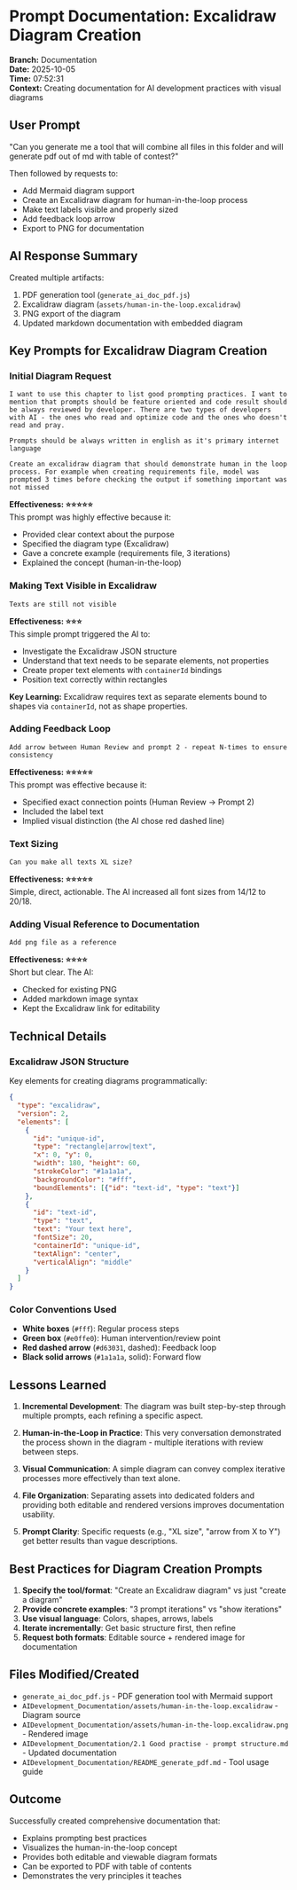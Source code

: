 # Prompt Documentation: Excalidraw Diagram Creation

**Branch:** Documentation  
**Date:** 2025-10-05  
**Time:** 07:52:31  
**Context:** Creating documentation for AI development practices with visual diagrams

## User Prompt

"Can you generate me a tool that will combine all files in this folder and will generate pdf out of md with table of contest?"

Then followed by requests to:
- Add Mermaid diagram support
- Create an Excalidraw diagram for human-in-the-loop process
- Make text labels visible and properly sized
- Add feedback loop arrow
- Export to PNG for documentation

## AI Response Summary

Created multiple artifacts:
1. PDF generation tool (`generate_ai_doc_pdf.js`)
2. Excalidraw diagram (`assets/human-in-the-loop.excalidraw`)
3. PNG export of the diagram
4. Updated markdown documentation with embedded diagram

## Key Prompts for Excalidraw Diagram Creation

### Initial Diagram Request
```
I want to use this chapter to list good prompting practices. I want to mention that prompts should be feature oriented and code result should be always reviewed by developer. There are two types of developers with AI - the ones who read and optimize code and the ones who doesn't read and pray.

Prompts should be always written in english as it's primary internet language

Create an excalidraw diagram that should demonstrate human in the loop process. For example when creating requirements file, model was prompted 3 times before checking the output if something important was not missed
```

**Effectiveness: ⭐⭐⭐⭐⭐**  
This prompt was highly effective because it:
- Provided clear context about the purpose
- Specified the diagram type (Excalidraw)
- Gave a concrete example (requirements file, 3 iterations)
- Explained the concept (human-in-the-loop)

### Making Text Visible in Excalidraw
```
Texts are still not visible
```

**Effectiveness: ⭐⭐⭐**  
This simple prompt triggered the AI to:
- Investigate the Excalidraw JSON structure
- Understand that text needs to be separate elements, not properties
- Create proper text elements with `containerId` bindings
- Position text correctly within rectangles

**Key Learning:** Excalidraw requires text as separate elements bound to shapes via `containerId`, not as shape properties.

### Adding Feedback Loop
```
Add arrow between Human Review and prompt 2 - repeat N-times to ensure consistency
```

**Effectiveness: ⭐⭐⭐⭐⭐**  
This prompt was effective because it:
- Specified exact connection points (Human Review → Prompt 2)
- Included the label text
- Implied visual distinction (the AI chose red dashed line)

### Text Sizing
```
Can you make all texts XL size?
```

**Effectiveness: ⭐⭐⭐⭐⭐**  
Simple, direct, actionable. The AI increased all font sizes from 14/12 to 20/18.

### Adding Visual Reference to Documentation
```
Add png file as a reference
```

**Effectiveness: ⭐⭐⭐⭐**  
Short but clear. The AI:
- Checked for existing PNG
- Added markdown image syntax
- Kept the Excalidraw link for editability

## Technical Details

### Excalidraw JSON Structure
Key elements for creating diagrams programmatically:

```json
{
  "type": "excalidraw",
  "version": 2,
  "elements": [
    {
      "id": "unique-id",
      "type": "rectangle|arrow|text",
      "x": 0, "y": 0,
      "width": 180, "height": 60,
      "strokeColor": "#1a1a1a",
      "backgroundColor": "#fff",
      "boundElements": [{"id": "text-id", "type": "text"}]
    },
    {
      "id": "text-id",
      "type": "text",
      "text": "Your text here",
      "fontSize": 20,
      "containerId": "unique-id",
      "textAlign": "center",
      "verticalAlign": "middle"
    }
  ]
}
```

### Color Conventions Used
- **White boxes** (`#fff`): Regular process steps
- **Green box** (`#e0ffe0`): Human intervention/review point
- **Red dashed arrow** (`#d63031`, dashed): Feedback loop
- **Black solid arrows** (`#1a1a1a`, solid): Forward flow

## Lessons Learned

1. **Incremental Development**: The diagram was built step-by-step through multiple prompts, each refining a specific aspect.

2. **Human-in-the-Loop in Practice**: This very conversation demonstrated the process shown in the diagram - multiple iterations with review between steps.

3. **Visual Communication**: A simple diagram can convey complex iterative processes more effectively than text alone.

4. **File Organization**: Separating assets into dedicated folders and providing both editable and rendered versions improves documentation usability.

5. **Prompt Clarity**: Specific requests (e.g., "XL size", "arrow from X to Y") get better results than vague descriptions.

## Best Practices for Diagram Creation Prompts

1. **Specify the tool/format**: "Create an Excalidraw diagram" vs just "create a diagram"
2. **Provide concrete examples**: "3 prompt iterations" vs "show iterations"
3. **Use visual language**: Colors, shapes, arrows, labels
4. **Iterate incrementally**: Get basic structure first, then refine
5. **Request both formats**: Editable source + rendered image for documentation

## Files Modified/Created

- `generate_ai_doc_pdf.js` - PDF generation tool with Mermaid support
- `AIDevelopment_Documentation/assets/human-in-the-loop.excalidraw` - Diagram source
- `AIDevelopment_Documentation/assets/human-in-the-loop.excalidraw.png` - Rendered image
- `AIDevelopment_Documentation/2.1 Good practise - prompt structure.md` - Updated documentation
- `AIDevelopment_Documentation/README_generate_pdf.md` - Tool usage guide

## Outcome

Successfully created comprehensive documentation that:
- Explains prompting best practices
- Visualizes the human-in-the-loop concept
- Provides both editable and viewable diagram formats
- Can be exported to PDF with table of contents
- Demonstrates the very principles it teaches

